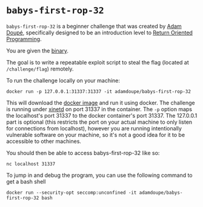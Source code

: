 # `babys-first-rop-32` 

`babys-first-rop-32` is a beginner challenge that was created by
[Adam Doupé][adamd-homepage], specifically designed to be an
introduction level to [Return Oriented Programming][rop].

You are given the [binary][binary].

The goal is to write a repeatable exploit script to steal the flag
(located at `/challenge/flag`) remotely.

To run the challenge locally on your machine:

	docker run -p 127.0.0.1:31337:31337 -it adamdoupe/babys-first-rop-32

This will download the [docker image][docker-container] and run it
using docker. The challenge is running under [xinetd][xinetd-man] on
port 31337 in the container. The `-p` option maps the localhost's port
31337 to the docker container's port 31337. The 127.0.0.1 part is
optional (this restricts the port on your actual machine to only
listen for connections from localhost), however you are running
intentionally vulnerable software on your machine, so it's not a good
idea for it to be accessible to other machines.

You should then be able to access babys-first-rop-32 like so:

	nc localhost 31337

To jump in and debug the program, you can use the following command
to get a bash shell

	docker run --security-opt seccomp:unconfined -it adamdoupe/babys-first-rop-32 bash

[pctf-2017]: https://ctftime.org/event/439
[binary]: babys-first-rop-32
[docker-container]: https://hub.docker.com/r/adamdoupe/babys-first-rop-32/
[xinetd-man]: https://linux.die.net/man/8/xinetd
[adamd-homepage]: http://adamdoupe.com
[rop]: https://en.wikipedia.org/wiki/Return-oriented_programming
